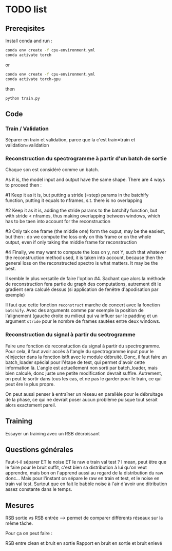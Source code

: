# TODO list

## Prereqisites

Install conda and run :

```bash
conda env create -f cpu-environment.yml
conda activate torch
```

or 

```bash
conda env create -f cpu-environment.yml
conda activate torch-gpu
```

then

```
python train.py
```

## Code

### Train / Validation

Séparer en train et validation, parce que la c'est train=train et validation=validation

### Reconstruction du spectrogramme à partir d'un batch de sortie

Chaque son est considéré comme un batch.

As it is, the model input and output have the same shape.
There are 4 ways to proceed then :

#1 Keep it as it is, but putting a stride (=step) params in
the batchify function, putting it equals to nframes,
s.t. there is no overlapping

#2 Keep it as it is, adding the stride params to the
batchify function, but with stride < nframes, thus making
overlapping between windows, which has to be taen into
account for the reconstruction

#3 Only tak one frame (the middle one) form the ouput, may
be the easiest, but then : do we compute the loss only on
this frame or on the whole output, even if only taking the
middle frame for reconstruction

#4 Finally, we may want to compute the loss on y, not Y,
such that whatever the reconstruction method used, it is
taken into account, because then the general loss on the
reconstructed spectro is what matters. It may be the best.

Il semble le plus versatile de faire l'option #4. Sachant que alors la
méthode de reconstruction fera partie du graph des computations,
autrement dit le gradient sera calculé dessus (si application de fenêtre
d'apodisation par exemple)

Il faut que cette fonction `reconstruct` marche de concert avec la
fonction `batchify`. Avec des arguments comme par exemple la position
de l'alignement (gauche droite ou milieu) qui va influer sur le padding
et un argument `stride` pour le nombre de frames sautées entre deux
windows.

### Reconstruction du signal à partir du sectrogramme

Faire une fonction de reconstuction du signal à partir du spectrogramme.
Pour cela, il faut avoir accès à l'angle du spectrogramme input pour le
réinjecter dans la fonction istft avec le module débruité.
Donc, il faut faire un batch_loader spécial pour l'étape de test,
qui permet d'avoir cette information là. L'angle est actuellement non
sorti par batch_loader, mais bien calculé, donc juste une petite
modification devrait suffire. Autrement, on peut le sortir dans tous les
cas, et ne pas le garder pour le train, ce qui peut êre le plus propre.

On peut aussi penser à entraîner un réseau en parallèle pour le
débruitage de la phase, ce qui ne devrait poser aucun problème puisque
tout serait alors exactement pareil.


## Training

Essayer un training avec un RSB décroissant

## Questions générales

Faut-t-il séparer ET le noise ET le raw e train val test ? I mean, peut
être que le faire pour le bruit suffit, c'est bien sa distribution à lui
qu'on veut apprendre, mais bon on l'apprend aussi au regard de la
distribution du raw donc...
Mais pour l'instant on sépare le raw en train et test, et le noise en
train val test. Surtout que en fait le babble noise à l'air d'avoir
une ditribution assez constante dans le temps.

## Mesures

RSB sortie vs RSB entrée --> permet de comparer différents réseaux sur
la même tâche.

Pour ça on peut faire :

RSB entre clean et bruit en sortie
Rapport en bruit en sortie et bruit enlevé